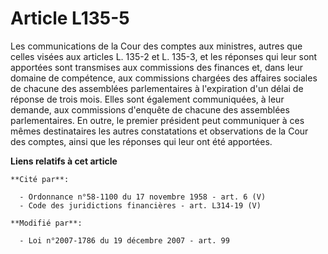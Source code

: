 # Article L135-5

Les communications de la Cour des comptes aux ministres, autres que celles visées aux articles L. 135-2 et L. 135-3, et les
réponses qui leur sont apportées sont transmises   aux commissions des finances et, dans leur domaine de compétence, aux
commissions chargées des affaires sociales de chacune des assemblées parlementaires à l'expiration d'un délai de réponse de
trois mois. Elles sont également communiquées, à leur demande, aux commissions d'enquête de chacune des assemblées
parlementaires. En outre, le premier président peut communiquer à ces mêmes destinataires les autres constatations et
observations de la Cour des comptes, ainsi que les réponses qui leur ont été apportées.

**Liens relatifs à cet article**

	**Cité par**:

	  - Ordonnance n°58-1100 du 17 novembre 1958 - art. 6 (V)
	  - Code des juridictions financières - art. L314-19 (V)

	**Modifié par**:

	  - Loi n°2007-1786 du 19 décembre 2007 - art. 99
